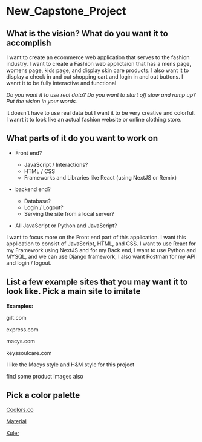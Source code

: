 # New_Capstone_Project

## What is the vision? What do you want it to accomplish

I want to create an ecommerce web application that
serves to the fashion industry. I want to create a
Fashion web applictaion that has a mens page, womens
page, kids page, and display skin care products. I also want it to display a check in and out shopping cart and login in and out buttons. I wanrt it to be fully interactive and functional

_Do you want it to use real data? Do you want to start off slow and ramp up? Put the vision in your words._

it doesn't have to use real data but I want it to be very creative and colorful. I wanrt it to look like an actual fashion website or online clothing store.
## What parts of it do you want to work on
- Front end?
  - JavaScript / Interactions?
  - HTML / CSS
  - Frameworks and Libraries like React (using NextJS or Remix)
- backend end?
  - Database?
  - Login / Logout?
  - Serving the site from a local server?

- All JavaScript or Python and JavaScript?

I want to focus more on the Front end part of this application. I want this application  to consist of JavaScript, HTML, and CSS. I want to use React for my Framework using NextJS and for my Back end, I want to use Python and MYSQL, and we can use Django framework, I also want Postman for my API and login / logout.

## List a few example sites that you may want it to look like.  Pick a main site to imitate

**Examples:**

gilt.com

express.com

macys.com

keyssoulcare.com

I like the Macys style and H&M style for this project

find some product images also
## Pick a color palette
[Coolors.co](https://coolors.co/) 


[Material](https://m2.material.io/resources/color/#!/?view.left=0&view.right=0)


[Kuler](https://color.adobe.com/create/color-wheel)
